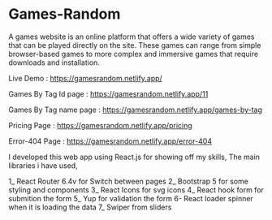 # Games-Random
A games website is an online platform that offers a wide variety of games that can be played directly on the site. These games can range from simple browser-based games to more complex and immersive games that require downloads and installation.

Live Demo : https://gamesrandom.netlify.app/

Games By Tag Id page : https://gamesrandom.netlify.app/11

Games By Tag name page : https://gamesrandom.netlify.app/games-by-tag

Pricing Page : https://gamesrandom.netlify.app/pricing

Error-404 Page : https://gamesrandom.netlify.app/error-404

I developed this web app using React.js for showing off my skills, The main libraries i have used,

1_ React Router 6.4v for Switch between pages
2_ Bootstrap 5 for some styling and components
3_ React Icons for svg icons
4_ React hook form for submition the form
5_ Yup for validation the form
6- React loader spinner when it is loading the data
7_ Swiper from sliders
